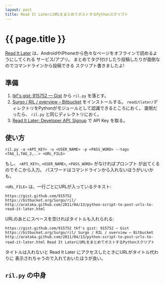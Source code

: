 ```yaml
---
layout: post
title: Read It LaterにURLをまとめてポストするPythonスクリプト
---
```


# {{ page.title }} #

[Read It Later](http://readitlaterlist.com/)
は、AndroidやiPhoneから色々なページをオフラインで読めるようにしてくれる
サービス/アプリ。
まとめてタグ付けしたり投稿したりが面倒なのでコマンドラインから投稿できる
スクリプト書きましたよ!

## 準備 ##

1. [tkf's gist: 915752 — Gist](https://gist.github.com/915752)
   から `ril.py` を落とす。
2. [Surgo / RIL / overview – Bitbucket](https://bitbucket.org/Surgo/ril/)
   をインストールする。
   `readitlater/`ディレクトリをPythonがモジュールとして認識できるところにおく。
   面倒だったら、 `ril.py` と同じディレクトリにおく。
3. [Read It Later: Developer API: Signup](http://readitlaterlist.com/api/signup/)
   で API Key を取る。

## 使い方 ##

    ril.py -a <API_KEY> -u <USER_NAME> -p <PASS_WORD> --tags <TAG_1,TAG_2,..> <URL_FILE>

もし、 `<API_KEY>`, `<USER_NAME>`, `<PASS_WORD>` がなければプロンプト
が出てくるのでそこから入力。
パスワードはコマンドラインから入れないほうがいいかも。

`<URL_FILE>` は、一行ごとにURLが入っているテキスト:

    https://gist.github.com/915752
    https://bitbucket.org/Surgo/ril/
    http://arataka.github.com/2011/04/13/python-script-to-post-urls-to-read-it-later.html

URLのあとにスペースを空ければタイトルも入れられる:

    https://gist.github.com/915752 tkf's gist: 915752 — Gist
    https://bitbucket.org/Surgo/ril/ Surgo / RIL / overview – Bitbucket
    http://arataka.github.com/2011/04/13/python-script-to-post-urls-to-read-it-later.html Read It LaterにURLをまとめてポストするPythonスクリプト

タイトルは入れないと Read It Later にアクセスしたときにURLがタイトル代わりに
表示されちゃうので入れておいたほうが良い。


## `ril.py` の中身 ##

<script src="https://gist.github.com/915752.js?file=ril.py"></script>
